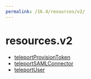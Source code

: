 ```yaml
---
permalink: /16.4/resources/v2/
---
```


# resources.v2



* [teleportProvisionToken](teleportProvisionToken.md)
* [teleportSAMLConnector](teleportSAMLConnector.md)
* [teleportUser](teleportUser.md)